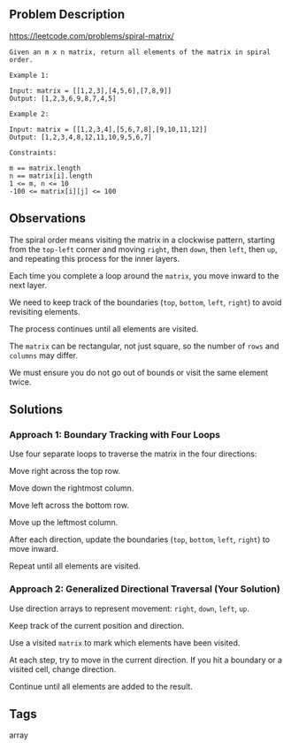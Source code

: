 ## Problem Description

https://leetcode.com/problems/spiral-matrix/

```
Given an m x n matrix, return all elements of the matrix in spiral order.

Example 1:

Input: matrix = [[1,2,3],[4,5,6],[7,8,9]]
Output: [1,2,3,6,9,8,7,4,5]

Example 2:

Input: matrix = [[1,2,3,4],[5,6,7,8],[9,10,11,12]]
Output: [1,2,3,4,8,12,11,10,9,5,6,7]

Constraints:

m == matrix.length
n == matrix[i].length
1 <= m, n <= 10
-100 <= matrix[i][j] <= 100
```

## Observations

The spiral order means visiting the matrix in a clockwise pattern, starting from the ```top-left``` corner and moving ```right```, then ```down```, then ```left```, then ```up```, and repeating this process for the inner layers.

Each time you complete a loop around the ```matrix```, you move inward to the next layer.

We need to keep track of the boundaries (```top```, ```bottom```, ```left```, ```right```) to avoid revisiting elements.

The process continues until all elements are visited.

The ```matrix``` can be rectangular, not just square, so the number of ```rows``` and ```columns``` may differ.

We must ensure you do not go out of bounds or visit the same element twice.

## Solutions

### Approach 1: Boundary Tracking with Four Loops

Use four separate loops to traverse the matrix in the four directions:

Move right across the top row.

Move down the rightmost column.

Move left across the bottom row.

Move up the leftmost column.

After each direction, update the boundaries (```top```, ```bottom```, ```left```, ```right```) to move inward.

Repeat until all elements are visited.

### Approach 2: Generalized Directional Traversal (Your Solution)

Use direction arrays to represent movement: ```right```, ```down```, ```left```, ```up```.

Keep track of the current position and direction.

Use a visited ```matrix``` to mark which elements have been visited.

At each step, try to move in the current direction. If you hit a boundary or a visited cell, change direction.

Continue until all elements are added to the result.

## Tags

array